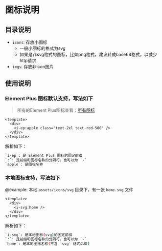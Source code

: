 # 图标说明

## 目录说明

- `icons`: 存放小图标
  - 一般小图标的格式为svg
  - 如果是非svg格式的图标，比如png格式，建议转成base64格式，以减少http请求
- `imgs`: 存放非icon图片

## 使用说明

### Element Plus 图标默认支持，写法如下

> 所有的Element Plus图标查看：[所有图标](https://icon-sets.iconify.design/ep/)

```vue
<template>
  <div>
    <i-ep:apple class="text-2xl text-red-500" />
  </div>
</template>
```

解析如下：

```bash
`i-ep`: 是 Element Plus 图标的固定前缀
`:`: 是前缀和图标名称的分隔符，也可以为 `-`
`apple`: 是图标名称
```

### 本地图标支持，写法如下

@example: 本地 `assets/icons/svg` 目录下，有一张 `home.svg` 文件

```vue
<template>
  <div>
    <i-svg:home />
  </div>
</template>
```

解析如下：

```bash
`i-svg`: 是本地图标(svg)的固定前缀
`:`: 是前缀和图标名称的分隔符，也可以为 `-`
`home`: 是本地图标名称(不含 `svg` 格式后缀)
```
